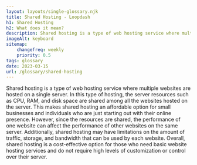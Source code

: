 ```yaml
--- 
layout: layouts/single-glossary.njk
title: Shared Hosting - Loopdash
h1: Shared Hosting
h2: What does it mean?
description: Shared hosting is a type of web hosting service where multiple websites, including WordPress sites, share the same server resources and infrastructure.
imageAlt: keyboard
sitemap:
	changefreq: weekly
	priority: 0.5
tags: glossary
date: 2023-03-15
url: /glossary/shared-hosting
---
```


Shared hosting is a type of web hosting service where multiple websites are hosted on a single server. In this type of hosting, the server resources such as CPU, RAM, and disk space are shared among all the websites hosted on the server. This makes shared hosting an affordable option for small businesses and individuals who are just starting out with their online presence. However, since the resources are shared, the performance of one website can affect the performance of other websites on the same server. Additionally, shared hosting may have limitations on the amount of traffic, storage, and bandwidth that can be used by each website. Overall, shared hosting is a cost-effective option for those who need basic website hosting services and do not require high levels of customization or control over their server.
